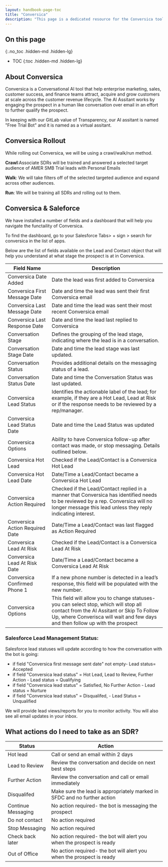 ```yaml
---
layout: handbook-page-toc
title: "Conversica"
description: "This page is a dedicated resource for the Conversica tool."
---
```

## On this page
{:.no_toc .hidden-md .hidden-lg}
- TOC
{:toc .hidden-md .hidden-lg}

## About Conversica

Conversica is a Conversational AI tool that help enterprise marketing, sales, customer success, and finance teams attract, acquire and grow customers at scale across the customer revenue lifecycle. The AI Assitant works by engaging the prospect in a human like conversation over email in an effort to further qualify the prospect. 

In keeping with our GitLab value of Transparency, our AI assitant is named "Free Trial Bot" and it is named as a virtual assitant. 

## Conversica Rollout

While rolling out Conversica, we will be using a crawl/walk/run method.

**Crawl**:Associate SDRs will be trained and answered a selected target audience of AMER SMB Trial leads with Personal Emails

**Walk**: We will take filters off of the selected targeted audience and expand across other audiences. 

**Run**: We will be training all SDRs and rolling out to them. 

## Conversica & Saleforce

We have installed a number of fields and a dashboard that will help you navigate the functaility of Conversica.

To find the dashboard, go to your Salesforce Tabs> + sign > search for conversica in the list of apps.

Below are the list of fields available on the Lead and Contact object that will help you understand at what stage the prospect is at in Conversica.

| Field Name | Description |
| ------ | ------ |
| Conversica Date Added | Date the lead was first added to Conversica |
| Conversica First Message Date | Date and time the lead was sent their first Conversica email |
| Conversica Last Message Date | Date and time the lead was sent their most recent Conversica email |
| Conversica Last Response Date | Date and time the lead last replied to Conversica |
| Conversation Stage | Defines the grouping of the lead stage, indicating where the lead is in a conversation. |
| Conversation Stage Date | Date and time the lead stage was last updated. |
| Conversation Status | Provides additional details on the messaging status of a lead. |
| Conversation Status Date | Date and time the Conversation Status was last updated. |
| Conversica Lead Status | Identifies the actionable label of the lead; for example, if they are a Hot Lead, Lead at Risk or if the response needs to be reviewed by a rep/manager. |
| Conversica Lead Status Date | Date and time the Lead Status was updated |
| Conversica Options | Ability to have Conversica follow-up after contact was made, or stop messaging. Details outlined below. |
| Conversica Hot Lead | Checked if the Lead/Contact is a Conversica Hot Lead |
| Conversica Hot Lead Date | Date/Time a Lead/Contact became a Conversica Hot Lead |
| Conversica Action Required | Checked if the Lead/Contact replied in a manner that Conversica has identified needs to be reviewed by a rep. Conversica will no longer message this lead unless they reply indicating interest. |
| Conversica Action Required Date | Date/Time a Lead/Contact was last flagged as Action Required |
| Conversica Lead At Risk | Checked if the Lead/Contact is a Conversica Lead At Risk |
| Conversica Lead At Risk Date | Date/Time a Lead/Contact became a Conversica Lead At Risk |
| Conversica Confirmed Phone 1 | If a new phone number is detected in a lead’s response, this field will be populated with the new number. |
| Conversica Options | This field will allow you to change statuses- you can select stop, which will stop all contact from the AI Assitant or Skip To Follow Up, where Converisca will wait and few days and then follow up with the prospect |

### Salesforce Lead Management Status:

Salesforce lead statuses will update according to how the conversation with the bot is going:

- if field "Conversica first message sent date" not empty- Lead status= Accepted
- if field "Conversica lead status" = Hot Lead, Lead to Review, Further Action - Lead status = Qualifying
- if field "Conversica lead status" = Satisfied, No Further Action - Lead status = Nurture
- if field "Conversica lead status" = Disqualifed, - Lead Status = Unqualified

We will provide lead views/reports for you to monitor activity. You will also see all email updates in your inbox.

## What actions do I need to take as an SDR?

| Status | Action |
| ------ | ------ |
| Hot lead | Call or send an email within 2 days |
| Lead to Review | Review the conversation and decide on next best steps |
| Further Action | Review the conversation and call or email immediately |
| Disqualifed | Make sure the lead is appropriately marked in SFDC and no further action |
| Continue Messaging | No action required- the bot is messaging the prospect |
| Do not contact | No action required |
| Stop Messaging | No action required |
| Check back later | No action required- the bot will alert you when the prospect is ready |
| Out of Office | No action required- the bot will alert you when the prospect is ready | 



